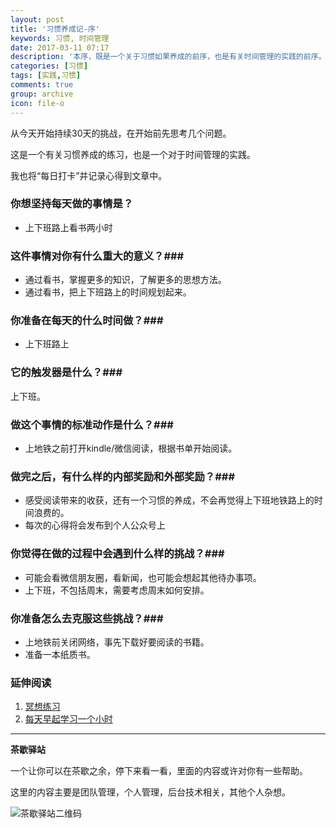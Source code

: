 ```yaml
---
layout: post
title: '习惯养成记-序'
keywords: 习惯, 时间管理
date: 2017-03-11 07:17
description: '本序，既是一个关于习惯如果养成的前序，也是有关时间管理的实践的前序。'
categories: [习惯]
tags: [实践,习惯]
comments: true
group: archive
icon: file-o
---
```


从今天开始持续30天的挑战，在开始前先思考几个问题。

这是一个有关习惯养成的练习，也是一个对于时间管理的实践。

我也将“每日打卡”并记录心得到文章中。

<!-- more -->

### 你想坚持每天做的事情是？﻿ ###

-  上下班路上看书两小时

### 这件事情对你有什么重大的意义？﻿###

- 通过看书，掌握更多的知识，了解更多的思想方法。
- 通过看书，把上下班路上的时间规划起来。

### 你准备在每天的什么时间做？﻿###

- 上下班路上

### 它的触发器是什么？﻿###

上下班。

### 做这个事情的标准动作是什么？﻿###

- 上地铁之前打开kindle/微信阅读，根据书单开始阅读。

### 做完之后，有什么样的内部奖励和外部奖励？﻿###

- 感受阅读带来的收获，还有一个习惯的养成，不会再觉得上下班地铁路上的时间浪费的。
- 每次的心得将会发布到个人公众号上

### 你觉得在做的过程中会遇到什么样的挑战？﻿###

- 可能会看微信朋友圈，看新闻，也可能会想起其他待办事项。
- 上下班，不包括周末，需要考虑周末如何安排。

### 你准备怎么去克服这些挑战？###

- 上地铁前关闭网络，事先下载好要阅读的书籍。
- 准备一本纸质书。

### 延伸阅读 ###

1. [冥想练习](http://www.jianshu.com/p/dbd5009ad2fc)
2. [每天早起学习一个小时](http://www.jianshu.com/p/077c803b027a)

----

**茶歇驿站**

一个让你可以在茶歇之余，停下来看一看，里面的内容或许对你有一些帮助。

这里的内容主要是团队管理，个人管理，后台技术相关，其他个人杂想。

![茶歇驿站二维码](http://ww4.sinaimg.cn/large/824dcde4gw1f358o5j022j20by0bywf8.jpg)
